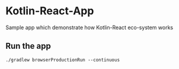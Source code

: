 # Kotlin-React-App
Sample app which demonstrate how Kotlin-React eco-system works

## Run the app

    ./gradlew browserProductionRun --continuous
